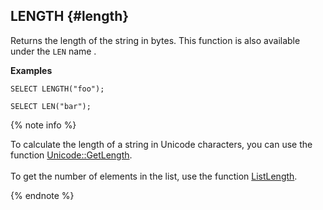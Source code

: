 ## LENGTH {#length}

Returns the length of the string in bytes. This function is also available under the `LEN` name .

**Examples**

```yql
SELECT LENGTH("foo");
```

```yql
SELECT LEN("bar");
```

{% note info %}

To calculate the length of a string in Unicode characters, you can use the function [Unicode::GetLength](../../../udf/list/unicode.md).<br><br>To get the number of elements in the list, use the function [ListLength](../../list.md#listlength).

{% endnote %}

